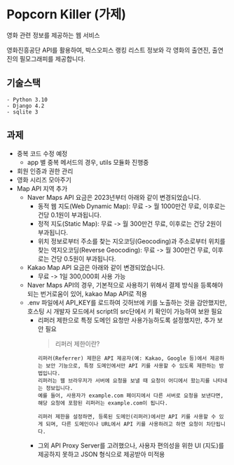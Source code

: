 # Popcorn Killer (가제)
영화 관련 정보를 제공하는 웹 서비스

영화진흥공단 API를 활용하여, 박스오피스 랭킹 리스트 정보와 각 영화의 출연진, 출연진의 필모그래피를 제공합니다.

## 기술스택
```
- Python 3.10
- Django 4.2
- sqlite 3
```

## 과제
- 중복 코드 수정 예정
    - app 별 중복 메서드의 경우, utils 모듈화 진행중
- 회원 인증과 권한 관리
- 영화 시리즈 모아주기
- Map API 지역 추가
    - Naver Maps API 요금은 2023년부터 아래와 같이 변경되었습니다.
        - 동적 웹 지도(Web Dynamic Map): 무료 -> 월 1000만건 무료, 이후로는 건당 0.1원이 부과됩니다. 
        - 정적 지도(Static Map): 무료 -> 월 300만건 무료, 이후로는 건당 2원이 부과됩니다.
        - 위치 정보로부터 주소를 찾는 지오코딩(Geocoding)과 주소로부터 위치를 찾는 역지오코딩(Reverse Geocoding): 무료 -> 월 300만건 무료, 이후로는 건당 0.5원이 부과됩니다.
    - Kakao Map API 요금은 아래와 같이 변경되었습니다.
        - 무료 -> 1일 300,000회 사용 가능
    - Naver Maps API의 경우, 기본적으로 사용하기 위해서 결제 방식을 등록해야되는 번거로움이 있어, kakao Map API로 적용
    - .env 파일에서 API_KEY를 로드하여 깃허브에 키를 노출하는 것을 감안했지만, 호스팅 시 개발자 모드에서 script의 src단에서 키 확인이 가능하여 보완 필요
        - 리퍼러 제한으로 특정 도메인 요청만 사용가능하도록 설정했지만, 추가 보안 필요
            > 리퍼러 제한이란?
            ```
            리퍼러(Referrer) 제한은 API 제공자(예: Kakao, Google 등)에서 제공하는 보안 기능으로, 특정 도메인에서만 API 키를 사용할 수 있도록 제한하는 방법입니다. 
            리퍼러는 웹 브라우저가 서버에 요청을 보낼 때 요청이 어디에서 왔는지를 나타내는 정보입니다. 
            예를 들어, 사용자가 example.com 페이지에서 다른 서버로 요청을 보낸다면, 해당 요청에 포함된 리퍼러는 example.com이 됩니다.

            리퍼러 제한을 설정하면, 등록된 도메인(리퍼러)에서만 API 키를 사용할 수 있게 되며, 다른 도메인이나 URL에서 API 키를 사용하려고 하면 요청이 차단됩니다.
            ```
        - 그외 API Proxy Server를 고려했으나, 사용자 편의성을 위한 UI (지도)를 제공하지 못하고 JSON 형식으로 제공받아 미적용


